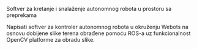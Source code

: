 Softver za kretanje i snalaženje autonomnog robota u prostoru sa preprekama



Napisati softver za kontroler autonomnog robota u okruženju Webots na
osnovu dobijene slike terena obrađene pomoću ROS-a uz funkcionalnost
OpenCV platforme za obradu slike.
